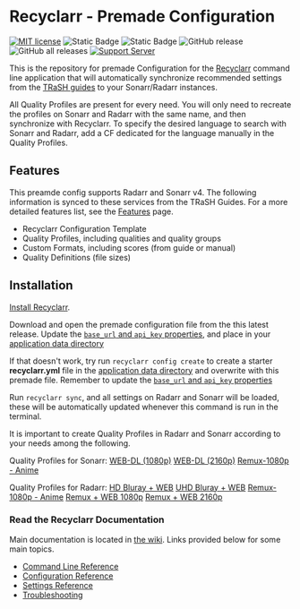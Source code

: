 # Recyclarr - Premade Configuration

[![MIT license](https://img.shields.io/badge/License-MIT-blue.svg)](https://github.com/mattiaginoble/recyclarr-config/blob/main/LICENSE)
![Static Badge](https://img.shields.io/badge/Radarr%20Version%20-%20v4%20-%20orange?link=https%3A%2F%2Fgithub.com%2FRadarr%2FRadarr)
![Static Badge](https://img.shields.io/badge/Sonarr%20Version%20-%20v4%20-%20blue?link=https%3A%2F%2Fgithub.com%2FSonarr%2FSonarr)
![GitHub release](https://img.shields.io/github/v/release/mattiaginoble/recyclarr-config.svg?color=green)
![GitHub all releases](https://img.shields.io/github/downloads/mattiaginoble/recyclarr-config/total)
[![Support Server](https://img.shields.io/discord/492590071455940612.svg?color=7289da&label=TRaSH-Guides&logo=discord&style=flat-square)](https://discord.com/invite/Vau8dZ3)

This is the repository for premade Configuration for the [Recyclarr](https://github.com/recyclarr/recyclarr) command line application 
that will automatically synchronize recommended settings from the [TRaSH guides](https://trash-guides.info/) to your Sonarr/Radarr instances.

All Quality Profiles are present for every need.
You will only need to recreate the profiles on Sonarr and Radarr with the same name, and then synchronize with Recyclarr.
To specify the desired language to search with Sonarr and Radarr, add a CF dedicated for the language manually in the Quality Profiles.

## Features

This preamde config supports Radarr and Sonarr v4. The following information is synced to
these services from the TRaSH Guides. For a more detailed features list, see the [Features](https://recyclarr.dev/wiki/features) page.

- Recyclarr Configuration Template
- Quality Profiles, including qualities and quality groups
- Custom Formats, including scores (from guide or manual)
- Quality Definitions (file sizes)

## Installation

[Install Recyclarr](https://recyclarr.dev/wiki/installation/).

Download and open the premade configuration file from the this latest release. Update the [`base_url` and `api_key` properties](https://recyclarr.dev/wiki/yaml/config-reference/basic/), and place in your [application data directory](https://recyclarr.dev/wiki/file-structure/#appdata-directory)

If that doesn't work, try run `recyclarr config create` to create a starter **recyclarr.yml** file in the [application data directory](https://recyclarr.dev/wiki/file-structure/#appdata-directory) and overwrite with this premade file.
Remember to update the [`base_url` and `api_key` properties](https://recyclarr.dev/wiki/yaml/config-reference/basic/)

Run `recyclarr sync`, and all settings on Radarr and Sonarr will be loaded, these will be automatically updated whenever this command is run in the terminal.

It is important to create Quality Profiles in Radarr and Sonarr according to your needs among the following.

Quality Profiles for Sonarr:
[WEB-DL (1080p)](https://trash-guides.info/Sonarr/images/cf-profile-web1080.png)
[WEB-DL (2160p)](https://trash-guides.info/Sonarr/images/cf-profile-web2160.png)
[Remux-1080p - Anime](https://trash-guides.info/Sonarr/images/cfa-default-scoring.png)

Quality Profiles for Radarr:
[HD Bluray + WEB](https://trash-guides.info/Radarr/images/qp-bluray-webdl.png )
[UHD Bluray + WEB](https://trash-guides.info/Radarr/images/qp-uhd-bluray-webdl.png)
[Remux-1080p - Anime](https://trash-guides.info/Radarr/images/cfa-complete.png )
[Remux + WEB 1080p](https://trash-guides.info/Radarr/images/qp-uhd-bluray-webdl.png )
[Remux + WEB 2160p](https://trash-guides.info/Radarr/images/qp-remux-webdl-2160p.png)

### Read the Recyclarr Documentation

Main documentation is located in [the wiki](https://recyclarr.dev/wiki). Links provided below for
some main topics.

- [Command Line Reference](https://recyclarr.dev/wiki/cli/)
- [Configuration Reference](https://recyclarr.dev/wiki/yaml/config-reference)
- [Settings Reference](https://recyclarr.dev/wiki/yaml/settings-reference)
- [Troubleshooting](https://recyclarr.dev/wiki/troubleshooting/help)
